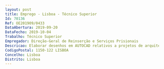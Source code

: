 ```yaml
--- 
layout: post
title: Emprego - Lisboa - Técnico Superior
Id: 70136
Ref: OE201909/0433
DataAbertura: 2019-09-20
DataFecho: 2019-10-04
Trabalho: Técnico Superior
Empregador: Direção-Geral de Reinserção e Serviços Prisionais
Descricao: Elaborar desenhos em AUTOCAD relativos a projetos de arquitetura, betão armado,águas e esgotos
CodigoPostal: 1150-122 LISBOA
Concelho: Lisboa
Distrito: Lisboa
--- 
```

